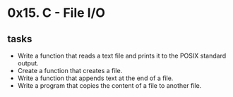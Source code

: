 # 0x15. C - File I/O

## tasks 

* Write a function that reads a text file and prints it to the POSIX standard output.
* Create a function that creates a file.
* Write a function that appends text at the end of a file.
* Write a program that copies the content of a file to another file.